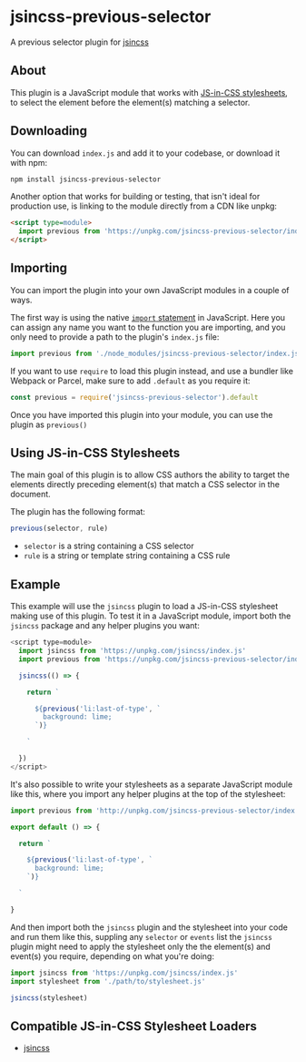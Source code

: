 # jsincss-previous-selector

A previous selector plugin for [jsincss](https://github.com/tomhodgins/jsincss)

## About

This plugin is a JavaScript module that works with [JS-in-CSS stylesheets](https://responsive.style/theory/what-is-a-jic-stylesheet.html), to select the element before the element(s) matching a selector.

## Downloading

You can download `index.js` and add it to your codebase, or download it with npm:

```bash
npm install jsincss-previous-selector
```

Another option that works for building or testing, that isn't ideal for production use, is linking to the module directly from a CDN like unpkg:

```html
<script type=module>
  import previous from 'https://unpkg.com/jsincss-previous-selector/index.js'
</script>
```

## Importing

You can import the plugin into your own JavaScript modules in a couple of ways.

The first way is using the native [`import` statement](https://developer.mozilla.org/en-US/docs/Web/JavaScript/Reference/Statements/import) in JavaScript. Here you can assign any name you want to the function you are importing, and you only need to provide a path to the plugin's `index.js` file:

```js
import previous from './node_modules/jsincss-previous-selector/index.js'
```

If you want to use `require` to load this plugin instead, and use a bundler like Webpack or Parcel, make sure to add `.default` as you require it:

```js
const previous = require('jsincss-previous-selector').default
```

Once you have imported this plugin into your module, you can use the plugin as `previous()`

## Using JS-in-CSS Stylesheets

The main goal of this plugin is to allow CSS authors the ability to target the elements directly preceding element(s) that match a CSS selector in the document.

The plugin has the following format:

```js
previous(selector, rule)
```

- `selector` is a string containing a CSS selector
- `rule` is a string or template string containing a CSS rule

## Example

This example will use the `jsincss` plugin to load a JS-in-CSS stylesheet making use of this plugin. To test it in a JavaScript module, import both the `jsincss` package and any helper plugins you want:

```js
<script type=module>
  import jsincss from 'https://unpkg.com/jsincss/index.js'
  import previous from 'https://unpkg.com/jsincss-previous-selector/index.js'

  jsincss(() => {

    return `

      ${previous('li:last-of-type', `
        background: lime;
      `)}

    `

  })
</script>
```

It's also possible to write your stylesheets as a separate JavaScript module like this, where you import any helper plugins at the top of the stylesheet:

```js
import previous from 'http://unpkg.com/jsincss-previous-selector/index.js'

export default () => {

  return `

    ${previous('li:last-of-type', `
      background: lime;
    `)}

  `

}
```

And then import both the `jsincss` plugin and the stylesheet into your code and run them like this, suppling any `selector` or `events` list the `jsincss` plugin might need to apply the stylesheet only the the element(s) and event(s) you require, depending on what you're doing:

```js
import jsincss from 'https://unpkg.com/jsincss/index.js'
import stylesheet from './path/to/stylesheet.js'

jsincss(stylesheet)
```

## Compatible JS-in-CSS Stylesheet Loaders

- [jsincss](https://github.com/tomhodgins/jsincss)